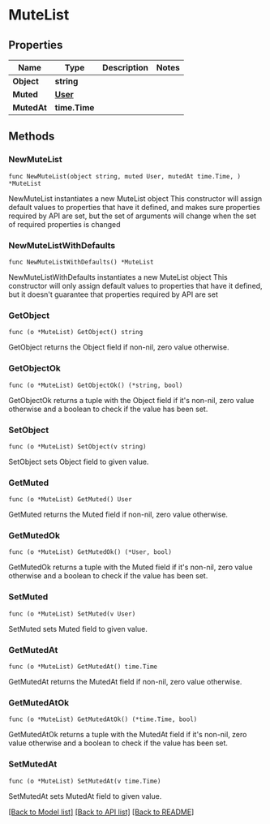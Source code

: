 # MuteList

## Properties

Name | Type | Description | Notes
------------ | ------------- | ------------- | -------------
**Object** | **string** |  | 
**Muted** | [**User**](User.md) |  | 
**MutedAt** | **time.Time** |  | 

## Methods

### NewMuteList

`func NewMuteList(object string, muted User, mutedAt time.Time, ) *MuteList`

NewMuteList instantiates a new MuteList object
This constructor will assign default values to properties that have it defined,
and makes sure properties required by API are set, but the set of arguments
will change when the set of required properties is changed

### NewMuteListWithDefaults

`func NewMuteListWithDefaults() *MuteList`

NewMuteListWithDefaults instantiates a new MuteList object
This constructor will only assign default values to properties that have it defined,
but it doesn't guarantee that properties required by API are set

### GetObject

`func (o *MuteList) GetObject() string`

GetObject returns the Object field if non-nil, zero value otherwise.

### GetObjectOk

`func (o *MuteList) GetObjectOk() (*string, bool)`

GetObjectOk returns a tuple with the Object field if it's non-nil, zero value otherwise
and a boolean to check if the value has been set.

### SetObject

`func (o *MuteList) SetObject(v string)`

SetObject sets Object field to given value.


### GetMuted

`func (o *MuteList) GetMuted() User`

GetMuted returns the Muted field if non-nil, zero value otherwise.

### GetMutedOk

`func (o *MuteList) GetMutedOk() (*User, bool)`

GetMutedOk returns a tuple with the Muted field if it's non-nil, zero value otherwise
and a boolean to check if the value has been set.

### SetMuted

`func (o *MuteList) SetMuted(v User)`

SetMuted sets Muted field to given value.


### GetMutedAt

`func (o *MuteList) GetMutedAt() time.Time`

GetMutedAt returns the MutedAt field if non-nil, zero value otherwise.

### GetMutedAtOk

`func (o *MuteList) GetMutedAtOk() (*time.Time, bool)`

GetMutedAtOk returns a tuple with the MutedAt field if it's non-nil, zero value otherwise
and a boolean to check if the value has been set.

### SetMutedAt

`func (o *MuteList) SetMutedAt(v time.Time)`

SetMutedAt sets MutedAt field to given value.



[[Back to Model list]](../README.md#documentation-for-models) [[Back to API list]](../README.md#documentation-for-api-endpoints) [[Back to README]](../README.md)


